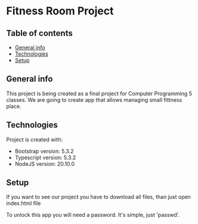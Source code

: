 # Fitness Room Project

## Table of contents
* [General info](#general-info)
* [Technologies](#technologies)
* [Setup](#setup)

## General info
This project is being created as a final project for Computer Programming 5 classes. We are going to create app that allows managing small fittness place.
	
## Technologies
Project is created with:
* Bootstrap version: 5.3.2
* Typescript version: 5.3.2
* NodeJS version: 20.10.0

## Setup
If you want to see our project you have to download all files, than just open index.html file

To unlock this app you will need a password. It's simple, just 'passwd'.
